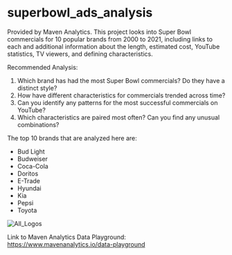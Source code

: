 # superbowl_ads_analysis
Provided by Maven Analytics.
This project looks into Super Bowl commercials for 10 popular brands from 2000 to 2021, including links to each and additional information about the length, estimated cost, YouTube statistics, TV viewers, and defining characteristics.

Recommended Analysis:
1. Which brand has had the most Super Bowl commercials? Do they have a distinct style?
2. How have different characteristics for commercials trended across time?
3. Can you identify any patterns for the most successful commercials on YouTube?
4. Which characteristics are paired most often? Can you find any unusual combinations?

The top 10 brands that are analyzed here are:
* Bud Light
* Budweiser
* Coca-Cola
* Doritos
* E-Trade
* Hyundai
* Kia
* Pepsi
* Toyota

![All_Logos](C:\Users\lucas164119\Desktop\Projects\Portfolio\SuperBowlCommercials\logos/all_logos.png)

Link to Maven Analytics Data Playground: https://www.mavenanalytics.io/data-playground
